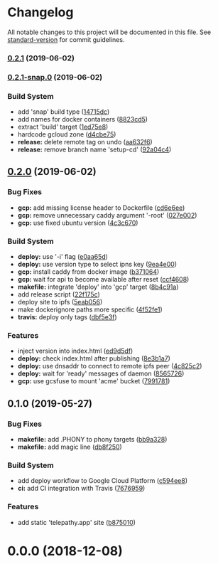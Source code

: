 # Changelog

All notable changes to this project will be documented in this file. See [standard-version](https://github.com/conventional-changelog/standard-version) for commit guidelines.

### [0.2.1](https://github.com/hvoecking/telepathy/compare/v0.2.1-snap.0...v0.2.1) (2019-06-02)



### [0.2.1-snap.0](https://github.com/hvoecking/telepathy/compare/v0.2.0...v0.2.1-snap.0) (2019-06-02)


### Build System

* add 'snap' build type ([14715dc](https://github.com/hvoecking/telepathy/commit/14715dc))
* add names for docker containers ([8823cd5](https://github.com/hvoecking/telepathy/commit/8823cd5))
* extract 'build' target ([1ed75e8](https://github.com/hvoecking/telepathy/commit/1ed75e8))
* hardcode gcloud zone ([d4cbe75](https://github.com/hvoecking/telepathy/commit/d4cbe75))
* **release:** delete remote tag on undo ([aa632f6](https://github.com/hvoecking/telepathy/commit/aa632f6))
* **release:** remove branch name 'setup-cd' ([92a04c4](https://github.com/hvoecking/telepathy/commit/92a04c4))



## [0.2.0](https://github.com/hvoecking/telepathy/compare/v0.1.0...v0.2.0) (2019-06-02)


### Bug Fixes

* **gcp:** add missing license header to Dockerfile ([cd6e6ee](https://github.com/hvoecking/telepathy/commit/cd6e6ee))
* **gcp:** remove unnecessary caddy argument '-root' ([027e002](https://github.com/hvoecking/telepathy/commit/027e002))
* **gcp:** use fixed ubuntu version ([4c3c670](https://github.com/hvoecking/telepathy/commit/4c3c670))


### Build System

* **deploy:** use '-i' flag ([e0aa65d](https://github.com/hvoecking/telepathy/commit/e0aa65d))
* **deploy:** use version type to select ipns key ([9ea4e00](https://github.com/hvoecking/telepathy/commit/9ea4e00))
* **gcp:** install caddy from docker image ([b371064](https://github.com/hvoecking/telepathy/commit/b371064))
* **gcp:** wait for api to become available after reset ([ccf4608](https://github.com/hvoecking/telepathy/commit/ccf4608))
* **makefile:** integrate 'deploy' into 'gcp' target ([8b4c91a](https://github.com/hvoecking/telepathy/commit/8b4c91a))
* add release script ([22f175c](https://github.com/hvoecking/telepathy/commit/22f175c))
* deploy site to ipfs ([5eab056](https://github.com/hvoecking/telepathy/commit/5eab056))
* make dockerignore paths more specific ([4f52fe1](https://github.com/hvoecking/telepathy/commit/4f52fe1))
* **travis:** deploy only tags ([dbf5e3f](https://github.com/hvoecking/telepathy/commit/dbf5e3f))


### Features

* inject version into index.html ([ed9d5df](https://github.com/hvoecking/telepathy/commit/ed9d5df))
* **deploy:** check index.html after publishing ([8e3b1a7](https://github.com/hvoecking/telepathy/commit/8e3b1a7))
* **deploy:** use dnsaddr to connect to remote ipfs peer ([4c825c2](https://github.com/hvoecking/telepathy/commit/4c825c2))
* **deploy:** wait for 'ready' messages of daemon ([8565726](https://github.com/hvoecking/telepathy/commit/8565726))
* **gcp:** use gcsfuse to mount 'acme' bucket ([7991781](https://github.com/hvoecking/telepathy/commit/7991781))



## 0.1.0 (2019-05-27)


### Bug Fixes

* **makefile:** add .PHONY to phony targets ([bb9a328](https://github.com/hvoecking/telepathy/commit/bb9a328))
* **makefile:** add magic line ([db8f250](https://github.com/hvoecking/telepathy/commit/db8f250))


### Build System

* add deploy workflow to Google Cloud Platform ([c594ee8](https://github.com/hvoecking/telepathy/commit/c594ee8))
* **ci:** add CI integration with Travis ([7676959](https://github.com/hvoecking/telepathy/commit/7676959))


### Features

* add static 'telepathy.app' site ([b875010](https://github.com/hvoecking/telepathy/commit/b875010))



<a name="0.0.0"></a>
# 0.0.0 (2018-12-08)
